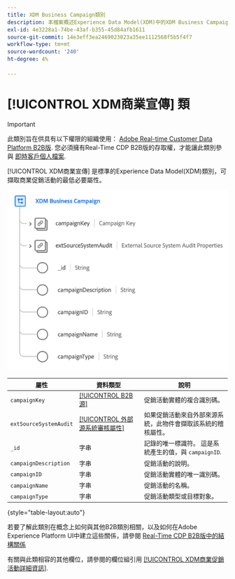```yaml
---
title: XDM Business Campaign類別
description: 本檔案概述Experience Data Model(XDM)中的XDM Business Campaign類別。
exl-id: 4e3228a1-74be-43af-b355-45d84afb1611
source-git-commit: 14e3eff3ea2469023823a35ee1112568f5b5f4f7
workflow-type: tm+mt
source-wordcount: '240'
ht-degree: 4%

---
```


# [!UICONTROL XDM商業宣傳] 類

>[!IMPORTANT]
>
>此類別旨在供具有以下權限的組織使用： [Adobe Real-time Customer Data Platform B2B版](../../../rtcdp/b2b-overview.md). 您必須擁有Real-Time CDP B2B版的存取權，才能讓此類別參與 [即時客戶個人檔案](../../../profile/home.md).

[!UICONTROL XDM商業宣傳] 是標準的Experience Data Model(XDM)類別，可擷取商業促銷活動的最低必要屬性。

![XDM Business Campaign類別的結構，如同顯示在UI中一樣](../../images/classes/b2b/business-campaign.png)

| 屬性 | 資料類型 | 說明 |
| --- | --- | --- |
| `campaignKey` | [[!UICONTROL B2B源]](../../data-types/b2b-source.md) | 促銷活動實體的複合識別碼。 |
| `extSourceSystemAudit` | [[!UICONTROL 外部源系統審核屬性]](../../data-types/external-source-system-audit-attributes.md) | 如果促銷活動來自外部來源系統，此物件會擷取該系統的稽核屬性。 |
| `_id` | 字串 | 記錄的唯一標識符。 這是系統產生的值，與 `campaignID`. |
| `campaignDescription` | 字串 | 促銷活動的說明。 |
| `campaignID` | 字串 | 促銷活動實體的唯一識別碼。 |
| `campaignName` | 字串 | 促銷活動的名稱。 |
| `campaignType` | 字串 | 促銷活動類型或目標對象。 |

{style=&quot;table-layout:auto&quot;}

若要了解此類別在概念上如何與其他B2B類別相關，以及如何在Adobe Experience Platform UI中建立這些關係，請參閱 [Real-Time CDP B2B版中的結構關係](../../tutorials/relationship-b2b.md)

有關與此類相容的其他欄位，請參閱的欄位組引用 [[!UICONTROL XDM商業促銷活動詳細資訊]](../../field-groups/b2b-campaign/details.md).
